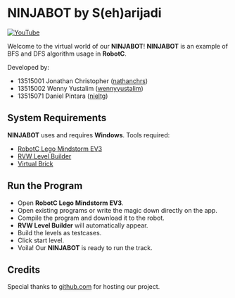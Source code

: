 # NINJABOT by S(eh)arijadi

[![YouTube](https://img.youtube.com/vi/nBVh1xvl8Nw/0.jpg)](https://www.youtube.com/watch?v=nBVh1xvl8Nw)

Welcome to the virtual world of our **NINJABOT**! **NINJABOT** is an example of BFS and DFS algorithm usage in **RobotC**.

Developed by:
- 13515001 Jonathan Christopher ([nathanchrs](https://github.com/nathanchrs))
- 13515002 Wenny Yustalim ([wennyyustalim](https://github.com/wennyyustalim))
- 13515071 Daniel Pintara ([nieltg](https://github.com/nieltg))

## System Requirements

**NINJABOT** uses and requires **Windows**. Tools required:
- [RobotC Lego Mindstorm EV3](http://robotc.net/download/lego/)
- [RVW Level Builder](http://robotvirtualworlds.com/levelbuilder)
- [Virtual Brick](http://robotvirtualworlds.com/virtualbrick)

## Run the Program

- Open **RobotC Lego Mindstorm EV3**.
- Open existing programs or write the magic down directly on the app.
- Compile the program and download it to the robot.
- **RVW Level Builder** will automatically appear.
- Build the levels as testcases.
- Click start level.
- Voila! Our **NINJABOT** is ready to run the track.

## Credits

Special thanks to [github.com](https://github.com) for hosting our project.
